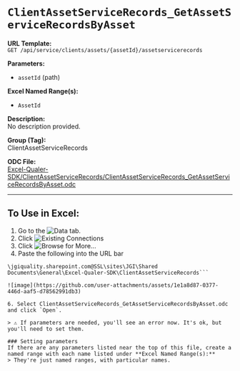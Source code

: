 # `ClientAssetServiceRecords_GetAssetServiceRecordsByAsset`

**URL Template:**  
`GET /api/service/clients/assets/{assetId}/assetservicerecords`

**Parameters:**  
- `assetId` (path)

**Excel Named Range(s):**  
- `AssetId`

**Description:**  
No description provided.

**Group (Tag):**  
ClientAssetServiceRecords

**ODC File:**  
[Excel-Qualer-SDK/ClientAssetServiceRecords/ClientAssetServiceRecords_GetAssetServiceRecordsByAsset.odc](https://github.com/Johnson-Gage-Inspection-Inc/qualer-sdk-odc/blob/main/Excel-Qualer-SDK/ClientAssetServiceRecords/ClientAssetServiceRecords_GetAssetServiceRecordsByAsset.odc)

---

To Use in Excel:
---

1. Go to the ![`Data`](https://github.com/user-attachments/assets/da437a70-57b3-4c5b-bb01-4910ece19ed1)
 tab.
3. Click ![Existing Connections](https://github.com/user-attachments/assets/a2f1ed67-b2e0-4c23-ac90-68c870e60289)
4. Click ![`Browse for More...`](https://github.com/user-attachments/assets/8e698494-6865-41e7-b6fa-043aea81809a)
5. Paste the following into the URL bar
```
\jgiquality.sharepoint.com@SSL\sites\JGI\Shared Documents\General\Excel-Qualer-SDK\ClientAssetServiceRecords```

![image](https://github.com/user-attachments/assets/1e1a8d87-0377-446d-aaf5-d78562991db3)

6. Select ClientAssetServiceRecords_GetAssetServiceRecordsByAsset.odc and click `Open`.

> ⚠️ If parameters are needed, you'll see an error now. It's ok, but you'll need to set them.

### Setting parameters
If there are any parameters listed near the top of this file, create a named range with each name listed under **Excel Named Range(s):**
> They're just named ranges, with particular names.
